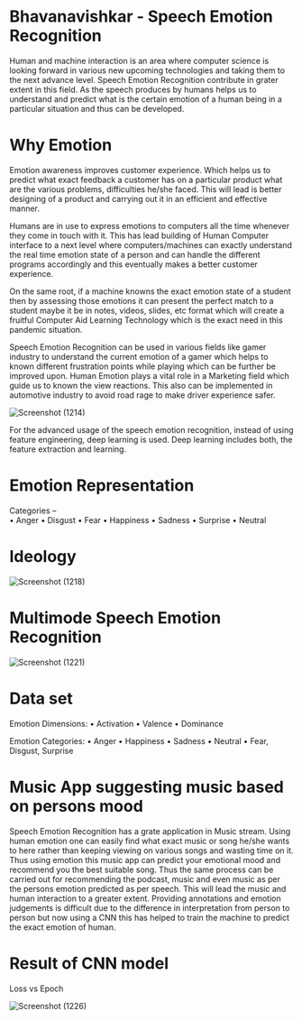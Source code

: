 # Bhavanavishkar - Speech Emotion Recognition
   Human and machine interaction is an area where computer science is looking forward in various new upcoming technologies and taking them to the next advance level. Speech Emotion Recognition contribute in grater extent in this field. As the speech produces by humans helps us to understand and predict what is the certain emotion of a human being in a particular situation and thus can be developed.

# Why Emotion   
  Emotion awareness improves customer experience. Which helps us to predict what exact feedback a customer has on a particular product what are the various problems, difficulties he/she faced. This will lead is better designing of a product and carrying out it in an efficient and effective manner. 
 
 Humans are in use to express emotions to computers all the time whenever they come in touch with it. This has lead building of Human Computer interface to a next level where computers/machines can exactly understand the  real time  emotion state of a person and can handle the different programs accordingly and this eventually makes a better customer experience.
  
  On the same root, if a machine knowns the exact emotion state of a student then by assessing those emotions it can present the perfect match to a student maybe it be in notes, videos, slides, etc format which will create a fruitful Computer Aid Learning Technology which is the exact need in this pandemic situation.
  
 Speech Emotion Recognition can be used in various fields like gamer industry to understand the current emotion of a gamer which helps to known different frustration points while playing which can be further be improved upon. Human Emotion plays a vital role in a Marketing field which guide us to known the view reactions. This also can be implemented in automotive industry to avoid road rage  to make driver experience safer.

 
![Screenshot (1214)](https://user-images.githubusercontent.com/64628671/90512479-db053500-e17b-11ea-92cf-3877f01986bd.png)

For the advanced usage of the speech emotion recognition, instead of using feature engineering, deep learning is used. Deep learning includes both, the feature extraction and learning.

# Emotion Representation 
 Categories –    
•	Anger
•	Disgust
•	Fear
•	Happiness
•	Sadness
•	Surprise
•	Neutral

# Ideology
![Screenshot (1218)](https://user-images.githubusercontent.com/64628671/90513339-1d7b4180-e17d-11ea-9a02-9fd85eb7a654.png)

# Multimode Speech Emotion Recognition
![Screenshot (1221)](https://user-images.githubusercontent.com/64628671/90513550-72b75300-e17d-11ea-9227-35d8e934cedf.png)

# Data set
Emotion Dimensions:
•	Activation
•	Valence
•	Dominance


Emotion Categories:
•	Anger
•	Happiness
•	Sadness
•	Neutral
•	Fear, Disgust, Surprise

# Music App suggesting music based on persons mood 

   Speech Emotion Recognition has a grate application in Music stream. Using human emotion one can easily find what exact music or song he/she wants to here rather than keeping viewing on various songs and wasting time on it. Thus using emotion this music app can predict your emotional mood and recommend you the best suitable song. Thus the same process can be carried out for recommending the podcast, music and even music as per the persons emotion predicted as per speech. This will lead the music and human interaction to a greater extent. Providing annotations and emotion judgements is difficult due to the difference in interpretation from person to person but now using a CNN this has helped to train the machine to predict the exact emotion of human. 
   
# Result of CNN model
   Loss vs Epoch
   
   ![Screenshot (1226)](https://user-images.githubusercontent.com/64628671/90514167-70a1c400-e17e-11ea-8970-e5e5519010be.png)
   
   









